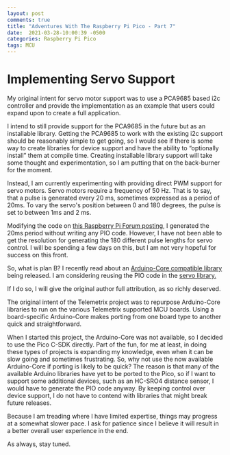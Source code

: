 ```yaml
---
layout: post
comments: true
title: "Adventures With The Raspberry Pi Pico - Part 7"
date:  2021-03-28-10:00:39 -0500
categories: Raspberry Pi Pico
tags: MCU
---
```


# Implementing Servo Support

My original intent for servo motor support was to use a PCA9685 based
i2c controller and provide the implementation as an example that users
could expand upon to create a full application.

I intend to still provide support for the PCA9685 in the future but as an 
installable library. Getting the PCA9685 to work with the existing i2c support should 
be reasonably simple to get going, 
so I would see if there is some way to create libraries for device support and have 
the ability to “optionally install” them at compile time. Creating installable 
library support will take some thought and experimentation, so I am putting that
on the back-burner for the moment.

Instead, I am currently experimenting with providing direct PWM support for servo motors. 
Servo motors require a frequency of 50 Hz. That is to say, that a pulse is generated 
every 20 ms, sometimes expressed as a period of 20ms. To vary the servo's position 
between 0 and 180 degrees, the pulse is set to between 1ms and 2 ms. 

Modifying the code on 
[this Raspberry Pi Forum posting,](https://www.raspberrypi.org/forums/viewtopic.php?t=303116)
I generated the 20ms period without writing any PIO code. However, I have 
not been able to get the resolution for generating the 180 different pulse lengths for 
servo control. I will be spending a few days on this, but I am not very hopeful for 
success on this front.

So, what is plan B? I recently read about an 
[Arduino-Core compatible library](https://github.com/earlephilhower/arduino-pico) being 
released. I am considering reusing the PIO code in the 
[servo library.](https://github.com/earlephilhower/arduino-pico/tree/master/libraries/Servo)

If I do so, I will give the original author full attribution, as so richly deserved.

The original intent of the Telemetrix project was to repurpose Arduino-Core libraries 
to run on the various Telemetrix supported MCU boards. Using a board-specific 
Arduino-Core makes porting from one board type to another quick and 
straightforward.

When I started this project, the Arduino-Core was not available, so I decided to 
use the Pico C-SDK directly. Part of the fun, for me at least, in doing these types 
of projects is expanding my knowledge, even when it can be slow going and sometimes 
frustrating. So, why not use the now available Arduino-Core if porting is likely to be 
quick? The reason is that many of the available Arduino libraries have yet to be 
ported to the Pico, so if I want to support some additional devices, such as an 
HC-SRO4 distance sensor, I would have to generate the PIO code anyway. By keeping 
control over device support, I do not have to contend with libraries that might break 
future releases.

Because I am treading where I have limited expertise, things may progress at a 
somewhat slower pace. I ask for patience since I believe it will result in a 
better overall user experience in the end.

As always, stay tuned.
